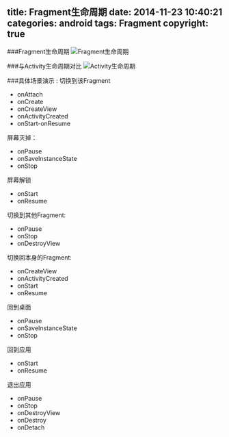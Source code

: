 title: Fragment生命周期
date: 2014-11-23 10:40:21
categories: android
tags: Fragment
copyright: true
---
###Fragment生命周期
![Fragment生命周期](http://yspe2371e4aa7697989.yunshipei.cn/dHlwZT1mdyZzaXplPTY0MCZzcmM9YUhSMGNDVXpRU1V5UmlVeVJtbHRaeTV0ZVM1amMyUnVMbTVsZENVeVJuVndiRzloWkhNbE1rWXlNREV5TVRFbE1rWXlPU1V5UmpFek5UUXhOekEyT1RsZk5qWXhPUzV3Ym1jPQ==)

###与Activity生命周期对比
![Activity生命周期](http://yspe2371e4aa7697989.yunshipei.cn/dHlwZT1mdyZzaXplPTY0MCZzcmM9YUhSMGNDVXpRU1V5UmlVeVJtbHRaeTV0ZVM1amMyUnVMbTVsZENVeVJuVndiRzloWkhNbE1rWXlNREV5TVRFbE1rWXlPU1V5UmpFek5UUXhOekEyT0RKZk16Z3lOQzV3Ym1jPQ==)

###具体场景演示 : 
切换到该Fragment

- onAttach
- onCreate
- onCreateView
- onActivityCreated
- onStart-onResume

屏幕灭掉：

- onPause
- onSaveInstanceState
- onStop

屏幕解锁
- onStart
- onResume

切换到其他Fragment:

- onPause
- onStop
- onDestroyView

切换回本身的Fragment:

- onCreateView
- onActivityCreated
- onStart
- onResume

回到桌面

- onPause
- onSaveInstanceState
- onStop

回到应用

- onStart
- onResume

退出应用

- onPause
- onStop
- onDestroyView
- onDestroy
- onDetach